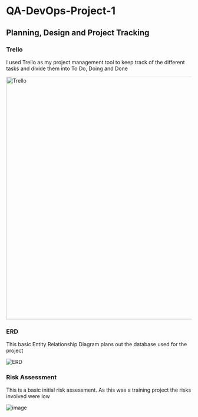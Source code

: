 # QA-DevOps-Project-1

## Planning, Design and Project Tracking 

### Trello

I used Trello as my project management tool to keep track of the different tasks and divide them into To Do, Doing and Done

<img width="658" alt="Trello" src="https://github.com/jmusgrave14/QA-DevOps-Project-1/assets/139867104/f77f0857-8f88-4c42-8887-60a761bfa753">

### ERD

This basic Entity Relationship Diagram plans out the database used for the project

![ERD](https://github.com/jmusgrave14/QA-DevOps-Project-1/assets/139867104/97a99b31-b453-4d6c-856c-d8332fae20bc)

### Risk Assessment 

This is a basic initial risk assessment. As this was a training project the risks involved were low

![image](https://github.com/jmusgrave14/QA-DevOps-Project-1/assets/139867104/1269fab8-506d-4480-b425-1e80b149e5e5)
